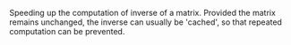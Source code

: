 Speeding up the computation of inverse of a matrix. Provided the matrix remains unchanged, the inverse can usually be 'cached', so that repeated computation can be prevented.

